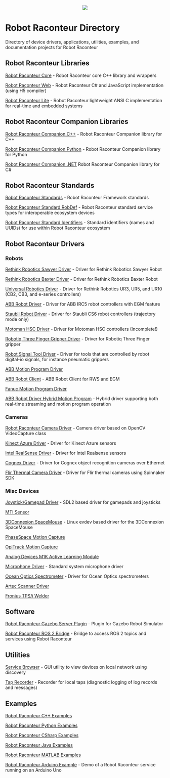 <p align="center"><img src="https://robotraconteurpublicfiles.s3.amazonaws.com/RRheader2.jpg"></p>

# Robot Raconteur Directory

Directory of device drivers, applications, utilities, examples, and documentation projects for Robot Raconteur

## Robot Raconteur Libraries

[Robot Raconteur Core](https://github.com/robotraconteur/robotraconteur) - Robot Raconteur core C++ library and wrappers

[Robot Raconteur Web](https://github.com/robotraconteur/RobotRaconteurWeb) - Robot Raconteur C\# and JavaScript implementation (using H5 compiler)

[Robot Raconteur Lite](https://github.com/robotraconteur/robotraconteurlite) - Robot Raconteur lightweight ANSI C implementation for real-time and embedded systems

## Robot Raconteur Companion Libraries

[Robot Raconteur Companion C++](https://github.com/robotraconteur/robotraconteur_companion) - Robot Raconteur Companion library for C++

[Robot Raconteur Companion Python](https://github.com/robotraconteur/robotraconteur_companion_python) - Robot Raconteur Companion library for Python

[Robot Raconteur Companion .NET](https://github.com/robotraconteur/RobotRaconteurNET.Companion) Robot Raconteur Companion library for C#

## Robot Raconteur Standards

[Robot Raconteur Standards](https://github.com/robotraconteur/robotraconteur_standards) - Robot Raconteur Framework standards

[Robot Raconteur Standard RobDef](https://github.com/robotraconteur/robotraconteur_standard_robdef) - Robot Raconteur standard service types for interoperable ecosystem devices

[Robot Raconteur Standard Identifiers](https://github.com/robotraconteur/robotraconteur_standard_identifiers) - Standard identifiers (names and UUIDs) for use within Robot Raconteur ecosystem

## Robot Raconteur Drivers

### Robots

[Rethink Robotics Sawyer Driver](https://github.com/robotraconteur-contrib/SawyerRobotRaconteurDriver) - Driver for Rethink Robotics Sawyer Robot

[Rethink Robotics Baxter Driver](https://github.com/robotraconteur-contrib/BaxterRobotRaconteurDriver) - Driver for Rethink Robotics Baxter Robot

[Universal Robotics Driver](https://github.com/robotraconteur-contrib/URRobotRaconteurDriver) - Driver for Rethink Robotics UR3, UR5, and UR10 (CB2, CB3, and e-series controllers)

[ABB Robot Driver](https://github.com/robotraconteur-contrib/ABBRobotRaconteurDriver) - Driver for ABB IRC5 robot controllers with EGM feature

[Staubli Robot Driver](https://github.com/robotraconteur-contrib/StaubliRobotRaconteurDriver) - Driver for Staubli CS6 robot controllers (trajectory mode only)

[Motoman HSC Driver](https://github.com/robotraconteur-contrib/MotomanHSCRobotRaconteurDriver) - Driver for Motoman HSC controllers (Incomplete!)

[Robotiq Three Finger Gripper Driver](https://github.com/robotraconteur-contrib/RobotiqThreeFingerGripperRobotRaconteurDriver) - Driver for Robotiq Three Finger gripper

[Robot Signal Tool Driver](https://github.com/robotraconteur-contrib/RobotSignalToolRobotRaconteurDriver) - Driver for tools that are controlled by robot digital-io signals, for instance pneumatic grippers

[ABB Motion Program Driver](https://github.com/rpirobotics/abb_motion_program_exec)

[ABB Robot Client](https://github.com/rpirobotics/abb_robot_client) - ABB Robot Client for RWS and EGM

[Fanuc Motion Program Driver](https://github.com/rpiRobotics/fanuc_motion_program_exec)

[ABB Robot Driver Hybrid Motion Program](https://github.com/robotraconteur-contrib/abb_robotraconteur_driver_hmp) - Hybrid driver supporting both real-time streaming and motion program operation

### Cameras

[Robot Raconteur Camera Driver](https://github.com/robotraconteur-contrib/robotraconteur_camera_driver) - Camera driver based on OpenCV VideoCapture class

[Kinect Azure Driver](https://github.com/robotraconteur-contrib/Kinect_Azure_RR_Interface) - Driver for Kinect Azure sensors

[Intel RealSense Driver](https://github.com/robotraconteur-contrib/realsense_robotraconteur_driver) - Driver for Intel Realsense sensors

[Cognex Driver](https://github.com/robotraconteur-contrib/Cognex_driver) - Driver for Cognex object recognition cameras over Ethernet

[Flir Thermal Camera Driver](https://github.com/robotraconteur-contrib/flir_thermal_camera_robotraconteur_driver) - Driver for Flir thermal cameras using Spinnaker SDK

### Misc Devices

[Joystick/Gamepad Driver](https://github.com/robotraconteur-contrib/robotraconteur_joystick_driver) - SDL2 based driver for gamepads and joysticks

[MTI Sensor](https://github.com/robotraconteur-contrib/MTI_RR_Interface)

[3DConnexion SpaceMouse](https://github.com/robotraconteur-contrib/robotraconteur_spacemouse_evdev_driver) - Linux evdev based driver for the 3DConnexion SpaceMouse

[PhaseSpace Motion Capture](https://github.com/robotraconteur-contrib/phasespace_mocap_robotraconteur_driver)

[OpiTrack Motion Capture](https://github.com/robotraconteur-contrib/optitrack_mocap_robotraconteur_driver)

[Analog Devices M1K Active Learning Module](https://github.com/robotraconteur-contrib/M1K_RR_Service)

[Microphone Driver](https://github.com/robotraconteur-contrib/robotraconteur_microphone_driver) - Standard system microphone driver

[Ocean Optics Spectrometer](https://github.com/robotraconteur-contrib/ocean_optics_spectrometer_robotraconteur_driver) - Driver for Ocean Optics spectrometers

[Artec Scanner Driver](https://github.com/robotraconteur-contrib/artec_scanner_robotraconteur_driver)

[Fronius TPS/i Welder](https://github.com/robotraconteur-contrib/fronius_robotraconteur_driver)

## Software

[Robot Raconteur Gazebo Server Plugin](https://github.com/robotraconteur-contrib/RobotRaconteur_Gazebo_Server_Plugin) - Plugin for Gazebo Robot Simulator

[Robot Raconteur ROS 2 Bridge](https://github.com/robotraconteur-contrib/robotraconteur_ros2_bridge) - Bridge to access ROS 2 topics and services using Robot Raconteur

## Utilities

[Service Browser](https://github.com/robotraconteur/RobotRaconteur_ServiceBrowser) - GUI utility to view devices on local network using discovery

[Tap Recorder](https://github.com/robotraconteur/RobotRaconteurLocalTapRecorder) - Recorder for local taps (diagnostic logging of log records and messages)

## Examples

[Robot Raconteur C++ Examples](https://github.com/robotraconteur/RobotRaconteur_CPP_Examples)

[Robot Raconteur Python Examples](https://github.com/robotraconteur/RobotRaconteur_Python_Examples)

[Robot Raconteur CSharp Examples](https://github.com/robotraconteur/RobotRaconteur_CSharp_Examples)

[Robot Raconteur Java Examples](https://github.com/robotraconteur/RobotRaconteur_Java_Examples)

[Robot Raconteur MATLAB Examples](https://github.com/robotraconteur/RobotRaconteur_MATLAB_Examples)

[Robot Raconteur Arduino Example](https://github.com/robotraconteur-contrib/RobotRaconteurArduino) - Demo of a Robot Raconteur service running on an Arduino Uno










